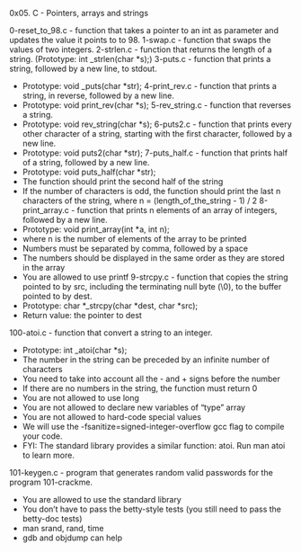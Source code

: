 0x05. C - Pointers, arrays and strings

0-reset_to_98.c - function that takes a pointer to an int as parameter and updates the value it points to to 98.
1-swap.c - function that swaps the values of two integers.
2-strlen.c - function that returns the length of a string. (Prototype: int _strlen(char *s);)
3-puts.c -  function that prints a string, followed by a new line, to stdout.
- Prototype: void _puts(char *str);
4-print_rev.c - function that prints a string, in reverse, followed by a new line.
- Prototype: void print_rev(char *s);
5-rev_string.c - function that reverses a string.
- Prototype: void rev_string(char *s);
6-puts2.c - function that prints every other character of a string, starting with the first character, followed by a new line. 
- Prototype: void puts2(char *str);
7-puts_half.c - function that prints half of a string, followed by a new line.
- Prototype: void puts_half(char *str);
- The function should print the second half of the string
- If the number of characters is odd, the function should print the last n characters of the string, where n = (length_of_the_string - 1) / 2
8-print_array.c - function that prints n elements of an array of integers, followed by a new line.
- Prototype: void print_array(int *a, int n);
- where n is the number of elements of the array to be printed
- Numbers must be separated by comma, followed by a space
- The numbers should be displayed in the same order as they are stored in the array
- You are allowed to use printf
9-strcpy.c - function that copies the string pointed to by src, including the terminating null byte (\0), to the buffer pointed to by dest.
- Prototype: char *_strcpy(char *dest, char *src);
- Return value: the pointer to dest

100-atoi.c - function that convert a string to an integer.

- Prototype: int _atoi(char *s);
- The number in the string can be preceded by an infinite number of characters
- You need to take into account all the - and + signs before the number
- If there are no numbers in the string, the function must return 0
- You are not allowed to use long
- You are not allowed to declare new variables of “type” array
- You are not allowed to hard-code special values
- We will use the -fsanitize=signed-integer-overflow gcc flag to compile your code.
- FYI: The standard library provides a similar function: atoi. Run man atoi to learn more.

101-keygen.c -  program that generates random valid passwords for the program 101-crackme.

- You are allowed to use the standard library
- You don’t have to pass the betty-style tests (you still need to pass the betty-doc tests)
- man srand, rand, time
- gdb and objdump can help
